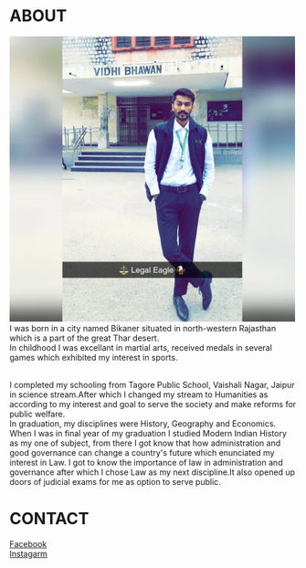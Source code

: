 # ABOUT
<html>
<body>


<img src="yoboy.jpg" width="500" height="500">

</body>
</html>
I was born in a city named Bikaner situated in north-western Rajasthan which is a part of the great Thar desert.
<br>In childhood I was excellant in martial arts, received medals in several games which exhibited my interest in sports.

<br>I completed my schooling from Tagore Public School, Vaishali Nagar, Jaipur in science stream.After which I changed my stream to Humanities as according to my interest and goal to serve the society and make reforms for public welfare.
<br>In graduation, my disciplines were History, Geography and Economics.
When I was in final year of my graduation I studied Modern Indian History as my one of subject, from there I got know that how administration and good governance can change a country's future which enunciated my interest in Law.
I got to know the importance of law in administration and governance after which I chose Law as my next discipline.It also opened up doors of judicial exams for me as option to serve public.
# CONTACT
<html lang="en">
<head>
</head>
<body>
 <!-- Text link tag - by Facebook -->
 <a href="https://www.facebook.com/surajshrimali12/">Facebook</a>
</body>
</html>

<br>
<html lang="en">
<head>
</head>
<body>
 <!-- Text link tag - by Facebook -->
 <a href="https://www.instagram.com/suraj_shrimali_/">Instagarm</a>
</body>
</html>

